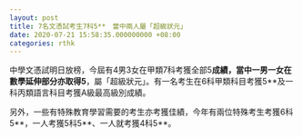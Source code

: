 ```yaml
---
layout: post
title: 7名文憑試考生7科5**　當中兩人屬「超級狀元」
date: 2020-07-21 15:58:35.000000000 +08:00
categories: rthk
---
```


中學文憑試明日放榜，今屆有4男3女在甲類7科考獲全部5**成績，當中一男一女在數學延伸部分亦取得5**，屬「超級狀元」。有一名考生在6科甲類科目考獲5**及一科丙類語言科目考獲A級最高級別成績。

另外，一些有特殊教育學習需要的考生亦考獲佳績，今年有兩位特殊考生考獲6科5**，一人考獲5科5**、一人就考獲4科5**。
